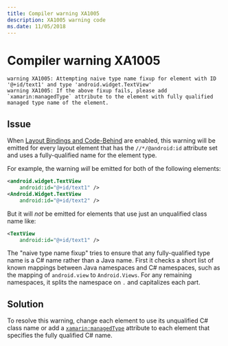 ```yaml
---
title: Compiler warning XA1005
description: XA1005 warning code
ms.date: 11/05/2018
---
```

# Compiler warning XA1005

```
warning XA1005: Attempting naive type name fixup for element with ID '@+id/text1' and type 'android.widget.TextView'
warning XA1005: If the above fixup fails, please add `xamarin:managedType` attribute to the element with fully qualified managed type name of the element.
```

## Issue

When [Layout Bindings and Code-Behind][code-behind] are enabled, this warning
will be emitted for every layout element that has the `//*/@android:id`
attribute set and uses a fully-qualified name for the element type.

For example, the warning *will* be emitted for both of the following elements:

```xml
<android.widget.TextView
    android:id="@+id/text1" />
<Android.Widget.TextView
    android:id="@+id/text2" />
```

But it will *not* be emitted for elements that use just an unqualified class
name like:

```xml
<TextView
    android:id="@+id/text1" />
```

The "naive type name fixup" tries to ensure that any fully-qualified type name
is a C# name rather than a Java name. First it checks a short list of known
mappings between Java namespaces and C# namespaces, such as the mapping of
`android.view` to `Android.Views`. For any remaining namespaces, it splits the
namespace on `.` and capitalizes each part.

## Solution

To resolve this warning, change each element to use its unqualified C# class
name or add a [`xamarin:managedType`][code-behind-attributes] attribute to each
element that specifies the fully qualified C# name.

[code-behind]: https://github.com/xamarin/xamarin-android/blob/master/Documentation/guides/LayoutCodeBehind.md
[code-behind-attributes]: https://github.com/xamarin/xamarin-android/blob/master/Documentation/guides/LayoutCodeBehind.md#layout-xml-attributes
